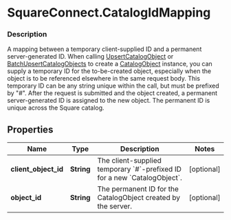 # SquareConnect.CatalogIdMapping

### Description

A mapping between a temporary client-supplied ID and a permanent server-generated ID.  When calling [UpsertCatalogObject](#endpoint-Catalog-UpsertCatalogObject) or [BatchUpsertCatalogObjects](#endpoint-Catalog-BatchUpsertCatalogObjects) to create a [CatalogObject](#type-CatalogObject) instance, you can supply a temporary ID for the to-be-created object, especially when the object is to be referenced elsewhere in the same request body. This temporary ID can be any string unique within the call, but must be prefixed by \"#\".  After the request is submitted and the object created, a permanent server-generated ID is assigned to the new object. The permanent ID is unique across the Square catalog.

## Properties
Name | Type | Description | Notes
------------ | ------------- | ------------- | -------------
**client_object_id** | **String** | The client-supplied temporary &#x60;#&#x60;-prefixed ID for a new &#x60;CatalogObject&#x60;. | [optional] 
**object_id** | **String** | The permanent ID for the CatalogObject created by the server. | [optional] 


